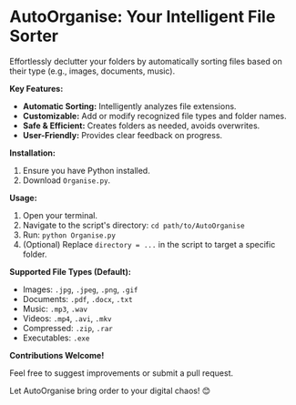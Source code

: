 # AutoOrganise: Your Intelligent File Sorter

Effortlessly declutter your folders by automatically sorting files based on their type (e.g., images, documents, music). 

**Key Features:**

* **Automatic Sorting:** Intelligently analyzes file extensions.
* **Customizable:** Add or modify recognized file types and folder names.
* **Safe & Efficient:** Creates folders as needed, avoids overwrites.
* **User-Friendly:** Provides clear feedback on progress.

**Installation:**

1. Ensure you have Python installed.
2. Download `Organise.py`.

**Usage:**

1. Open your terminal.
2. Navigate to the script's directory: `cd path/to/AutoOrganise`
3. Run: `python Organise.py`
4. (Optional) Replace `directory = ...` in the script to target a specific folder.

**Supported File Types (Default):**

* Images: `.jpg`, `.jpeg`, `.png`, `.gif`
* Documents: `.pdf`, `.docx`, `.txt`
* Music: `.mp3`, `.wav`
* Videos: `.mp4`, `.avi`, `.mkv`
* Compressed: `.zip`, `.rar`
* Executables: `.exe`

**Contributions Welcome!** 

Feel free to suggest improvements or submit a pull request.

Let AutoOrganise bring order to your digital chaos! 😊
